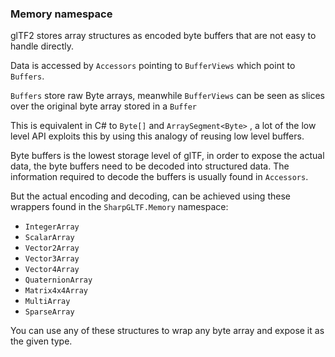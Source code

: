 ﻿### Memory namespace
 
glTF2 stores array structures as encoded byte buffers that are not easy to handle directly.

Data is accessed by `Accessors` pointing to `BufferViews` which point to `Buffers`.

`Buffers` store raw Byte arrays, meanwhile `BufferViews` can be seen as slices over the
original byte array stored in a `Buffer`

This is equivalent in C# to `Byte[]` and `ArraySegment<Byte>` , a lot of the low level
API exploits this by using this analogy of reusing low level buffers.

Byte buffers is the lowest storage level of glTF, in order to expose the actual data, the
byte buffers need to be decoded into structured data. The information required to decode
the buffers is usually found in `Accessors`.

But the actual encoding and decoding, can be achieved using these wrappers found in the
`SharpGLTF.Memory` namespace:

- `IntegerArray`
- `ScalarArray`
- `Vector2Array`
- `Vector3Array`
- `Vector4Array`
- `QuaternionArray`
- `Matrix4x4Array`
- `MultiArray`
- `SparseArray`

You can use any of these structures to wrap any byte array and expose it as the given type.